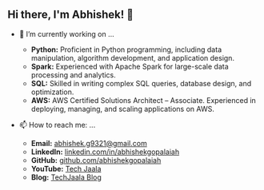 ## Hi there, I'm Abhishek!  👋

- 🔭 I’m currently working on ...
  - **Python:** Proficient in Python programming, including data manipulation, algorithm development, and application design.
  - **Spark:** Experienced with Apache Spark for large-scale data processing and analytics.
  - **SQL:** Skilled in writing complex SQL queries, database design, and optimization.
  - **AWS:** AWS Certified Solutions Architect – Associate. Experienced in deploying, managing, and scaling applications on AWS.
 
- 📫 How to reach me: ...
  - **Email:** [abhishek.g9321@gmail.com](mailto:abhishek.g9321@gmail.com)
  - **LinkedIn:** [linkedin.com/in/abhishekgopalaiah](https://www.linkedin.com/in/abhishekgopalaiah/)
  - **GitHub:** [github.com/abhishekgopalaiah](https://github.com/abhishekgopalaiah)
  - **YouTube:** [Tech Jaala](https://www.youtube.com/@techjaala9230)
  - **Blog:** [TechJaala Blog](https://techjaala.blogspot.com/)
    
<!--
**abhishekgopalaiah/abhishekgopalaiah** is a ✨ _special_ ✨ repository because its `README.md` (this file) appears on your GitHub profile.

Here are some ideas to get you started:

- 🔭 I’m currently working on ...
  - **Python:** Proficient in Python programming, including data manipulation, algorithm development, and application design.
  - **Spark:** Experienced with Apache Spark for large-scale data processing and analytics.
  - **SQL:** Skilled in writing complex SQL queries, database design, and optimization.
  - **AWS:** AWS Certified Solutions Architect – Associate. Experienced in deploying, managing, and scaling applications on AWS.

- 🌱 I’m currently learning ...
- 👯 I’m looking to collaborate on ...
- 🤔 I’m looking for help with ...
- 💬 Ask me about ...
- 📫 How to reach me: ...
- 😄 Pronouns: ...
- ⚡ Fun fact: ...
-->
